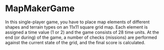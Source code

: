 # MapMakerGame

In this single-player game, you have to place map elements of different shapes and terrain types on an 11x11
square grid map. Each element is assigned a time value (1 or 2) and the game consists of 28 time units. At
the end (or during) of the game, a number of checks (missions) are performed against the current state of
the grid, and the final score is calculated.
